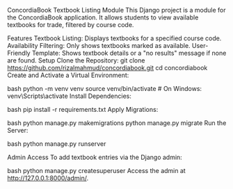 ConcordiaBook Textbook Listing Module
This Django project is a module for the ConcordiaBook application. It allows students to view available textbooks for trade, filtered by course code.

Features
Textbook Listing: Displays textbooks for a specified course code.
Availability Filtering: Only shows textbooks marked as available.
User-Friendly Template: Shows textbook details or a "no results" message if none are found.
Setup
Clone the Repository:
git clone https://github.com/rizalmahmud/concordiabook.git
cd concordiabook
Create and Activate a Virtual Environment:

bash
python -m venv venv
source venv/bin/activate  # On Windows: venv\Scripts\activate
Install Dependencies:

bash
pip install -r requirements.txt
Apply Migrations:

bash
python manage.py makemigrations
python manage.py migrate
Run the Server:

bash
python manage.py runserver

Admin Access
To add textbook entries via the Django admin:

bash
python manage.py createsuperuser
Access the admin at http://127.0.0.1:8000/admin/.
